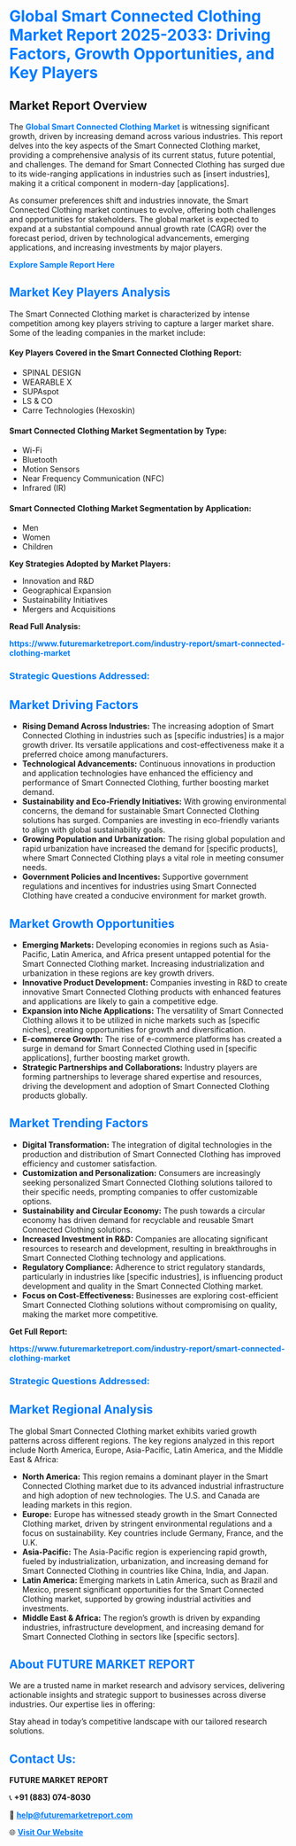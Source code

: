 <h1 style="color: #007BFF;">Global Smart Connected Clothing Market Report 2025-2033: Driving Factors, Growth Opportunities, and Key Players</h1>

<section id="overview">
<h2>Market Report Overview</h2>
<p>The <a href="https://www.futuremarketreport.com/industry-report/smart-connected-clothing-market" style="color: #007BFF; text-decoration: none;"><strong>Global Smart Connected Clothing Market</strong></a> is witnessing significant growth, driven by increasing demand across various industries. This report delves into the key aspects of the Smart Connected Clothing market, providing a comprehensive analysis of its current status, future potential, and challenges. The demand for Smart Connected Clothing has surged due to its wide-ranging applications in industries such as [insert industries], making it a critical component in modern-day [applications].</p>
<p>As consumer preferences shift and industries innovate, the Smart Connected Clothing market continues to evolve, offering both challenges and opportunities for stakeholders. The global market is expected to expand at a substantial compound annual growth rate (CAGR) over the forecast period, driven by technological advancements, emerging applications, and increasing investments by major players.</p>
</section>

<section id="overview">
<p><a href="https://www.futuremarketreport.com/request-sample/reportId=87122" style="color: #007BFF; text-decoration: none;"><strong>Explore Sample Report Here</strong></a></p>
</section>

<section id="key-players">
<h2 style="color: #007BFF;">Market Key Players Analysis</h2>
<p>The Smart Connected Clothing market is characterized by intense competition among key players striving to capture a larger market share. Some of the leading companies in the market include:</p>
<h4>Key Players Covered in the Smart Connected Clothing Report:</h4>
<ul><li>SPINAL DESIGN</li><li>WEARABLE X</li><li>SUPAspot</li><li>LS &amp; CO</li><li>Carre Technologies (Hexoskin)</li></ul>
<h4>Smart Connected Clothing Market Segmentation by Type:</h4>
<ul><li>Wi-Fi</li><li>Bluetooth</li><li>Motion Sensors</li><li>Near Frequency Communication (NFC)</li><li>Infrared (IR)</li></ul>

<h4>Smart Connected Clothing Market Segmentation by Application:</h4>
<ul><li>Men</li><li>Women</li><li>Children</li></ul>
<p><strong>Key Strategies Adopted by Market Players:</strong></p>
<ul>
<li>Innovation and R&D</li>
<li>Geographical Expansion</li>
<li>Sustainability Initiatives</li>
<li>Mergers and Acquisitions</li>
</ul>
</section>

<section>
<p><strong>Read Full Analysis: </strong></p><a href="https://www.futuremarketreport.com/industry-report/smart-connected-clothing-market" style="color: #007BFF; text-decoration: none;"><strong>https://www.futuremarketreport.com/industry-report/smart-connected-clothing-market</strong></a>
<h3 style="color: #007BFF;">Strategic Questions Addressed:</h3>
</section>

<section id="driving-factors">
<h2 style="color: #007BFF;">Market Driving Factors</h2>
<ul>
<li><strong>Rising Demand Across Industries:</strong> The increasing adoption of Smart Connected Clothing in industries such as [specific industries] is a major growth driver. Its versatile applications and cost-effectiveness make it a preferred choice among manufacturers.</li>
<li><strong>Technological Advancements:</strong> Continuous innovations in production and application technologies have enhanced the efficiency and performance of Smart Connected Clothing, further boosting market demand.</li>
<li><strong>Sustainability and Eco-Friendly Initiatives:</strong> With growing environmental concerns, the demand for sustainable Smart Connected Clothing solutions has surged. Companies are investing in eco-friendly variants to align with global sustainability goals.</li>
<li><strong>Growing Population and Urbanization:</strong> The rising global population and rapid urbanization have increased the demand for [specific products], where Smart Connected Clothing plays a vital role in meeting consumer needs.</li>
<li><strong>Government Policies and Incentives:</strong> Supportive government regulations and incentives for industries using Smart Connected Clothing have created a conducive environment for market growth.</li>
</ul>
</section>

<section id="growth-opportunities">
<h2 style="color: #007BFF;">Market Growth Opportunities</h2>
<ul>
<li><strong>Emerging Markets:</strong> Developing economies in regions such as Asia-Pacific, Latin America, and Africa present untapped potential for the Smart Connected Clothing market. Increasing industrialization and urbanization in these regions are key growth drivers.</li>
<li><strong>Innovative Product Development:</strong> Companies investing in R&D to create innovative Smart Connected Clothing products with enhanced features and applications are likely to gain a competitive edge.</li>
<li><strong>Expansion into Niche Applications:</strong> The versatility of Smart Connected Clothing allows it to be utilized in niche markets such as [specific niches], creating opportunities for growth and diversification.</li>
<li><strong>E-commerce Growth:</strong> The rise of e-commerce platforms has created a surge in demand for Smart Connected Clothing used in [specific applications], further boosting market growth.</li>
<li><strong>Strategic Partnerships and Collaborations:</strong> Industry players are forming partnerships to leverage shared expertise and resources, driving the development and adoption of Smart Connected Clothing products globally.</li>
</ul>
</section>

<section id="trending-factors">
<h2 style="color: #007BFF;">Market Trending Factors</h2>
<ul>
<li><strong>Digital Transformation:</strong> The integration of digital technologies in the production and distribution of Smart Connected Clothing has improved efficiency and customer satisfaction.</li>
<li><strong>Customization and Personalization:</strong> Consumers are increasingly seeking personalized Smart Connected Clothing solutions tailored to their specific needs, prompting companies to offer customizable options.</li>
<li><strong>Sustainability and Circular Economy:</strong> The push towards a circular economy has driven demand for recyclable and reusable Smart Connected Clothing solutions.</li>
<li><strong>Increased Investment in R&D:</strong> Companies are allocating significant resources to research and development, resulting in breakthroughs in Smart Connected Clothing technology and applications.</li>
<li><strong>Regulatory Compliance:</strong> Adherence to strict regulatory standards, particularly in industries like [specific industries], is influencing product development and quality in the Smart Connected Clothing market.</li>
<li><strong>Focus on Cost-Effectiveness:</strong> Businesses are exploring cost-efficient Smart Connected Clothing solutions without compromising on quality, making the market more competitive.</li>
</ul>
</section>

<section>
<p><strong>Get Full Report: </strong></p><a href="https://www.futuremarketreport.com/industry-report/smart-connected-clothing-market" style="color: #007BFF; text-decoration: none;"><strong>https://www.futuremarketreport.com/industry-report/smart-connected-clothing-market</strong></a>
<h3 style="color: #007BFF;">Strategic Questions Addressed:</h3>
</section>


<section id="regional-analysis">
<h2 style="color: #007BFF;">Market Regional Analysis</h2>
<p>The global Smart Connected Clothing market exhibits varied growth patterns across different regions. The key regions analyzed in this report include North America, Europe, Asia-Pacific, Latin America, and the Middle East & Africa:</p>
<ul>
<li><strong>North America:</strong> This region remains a dominant player in the Smart Connected Clothing market due to its advanced industrial infrastructure and high adoption of new technologies. The U.S. and Canada are leading markets in this region.</li>
<li><strong>Europe:</strong> Europe has witnessed steady growth in the Smart Connected Clothing market, driven by stringent environmental regulations and a focus on sustainability. Key countries include Germany, France, and the U.K.</li>
<li><strong>Asia-Pacific:</strong> The Asia-Pacific region is experiencing rapid growth, fueled by industrialization, urbanization, and increasing demand for Smart Connected Clothing in countries like China, India, and Japan.</li>
<li><strong>Latin America:</strong> Emerging markets in Latin America, such as Brazil and Mexico, present significant opportunities for the Smart Connected Clothing market, supported by growing industrial activities and investments.</li>
<li><strong>Middle East & Africa:</strong> The region’s growth is driven by expanding industries, infrastructure development, and increasing demand for Smart Connected Clothing in sectors like [specific sectors].</li>
</ul>
</section>

<footer>
<h2 style="color: #007BFF;">About FUTURE MARKET REPORT</h2>
<p>We are a trusted name in market research and advisory services, delivering actionable insights and strategic support to businesses across diverse industries. Our expertise lies in offering:</p>

<p>Stay ahead in today’s competitive landscape with our tailored research solutions.</p>

<h2 style="color: #007BFF;">Contact Us:</h2>
<p><strong>FUTURE MARKET REPORT</strong></p>
<p>📞 <strong>+91 (883) 074-8030</strong></p>
<p>📧 <strong><a href="mailto:help@futuremarketreport.com" style="color: #007BFF;">help@futuremarketreport.com</a></strong></p>
<p>🌐 <strong><a href="https://www.futuremarketreport.com/" style="color: #007BFF;">Visit Our Website</a></strong></p>
</footer>